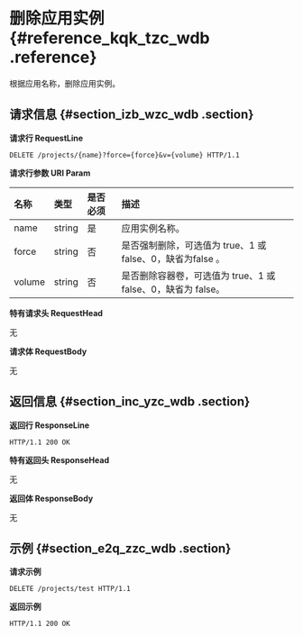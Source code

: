 # 删除应用实例 {#reference_kqk_tzc_wdb .reference}

根据应用名称，删除应用实例。

## 请求信息 {#section_izb_wzc_wdb .section}

**请求行 RequestLine**

```
DELETE /projects/{name}?force={force}&v={volume} HTTP/1.1
```

**请求行参数 URI Param**

|名称|类型|是否必须|描述|
|:-|:-|:---|:-|
|name|string|是|应用实例名称。|
|force|string|否|是否强制删除，可选值为 true、1 或 false、0，缺省为false 。|
|volume|string|否|是否删除容器卷，可选值为 true、1 或 false、0，缺省为 false。|

**特有请求头 RequestHead**

无

**请求体 RequestBody**

无

## 返回信息 {#section_inc_yzc_wdb .section}

**返回行 ResponseLine**

```
HTTP/1.1 200 OK
```

**特有返回头 ResponseHead**

无

**返回体 ResponseBody**

无

## 示例 {#section_e2q_zzc_wdb .section}

**请求示例**

```
DELETE /projects/test HTTP/1.1
```

**返回示例**

```
HTTP/1.1 200 OK
```

